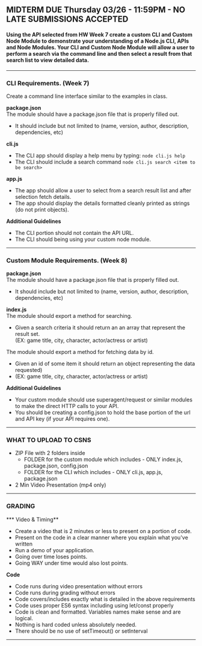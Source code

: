 ## MIDTERM DUE Thursday 03/26 - 11:59PM - NO LATE SUBMISSIONS ACCEPTED

#### Using the API selected from HW Week 7 create a custom CLI and Custom Node Module to demonstrate your understanding of a Node.js CLI, APIs and Node Modules. Your CLI and Custom Node Module will allow a user to perform a search via the command line and then select a result from that search list to view detailed data.

---
### CLI Requirements. (Week 7)
Create a command line interface similar to the examples in class.

**package.json** <br/>
The module should have a package.json file that is properly filled out.
  - It should include but not limited to (name, version, author, description, dependencies, etc)

**cli.js** <br/>
  - The CLI app should display a help menu by typing: `node cli.js help`
  - The CLI should include a search command `node cli.js search <item to be search>`

 **app.js** <br/>
  - The app should allow a user to select from a search result list and after selection fetch details.
  - The app should display the details formatted cleanly printed as strings (do not print objects).

**Additional Guidelines**
  - The CLI portion should not contain the API URL.
  - The CLI should being using your custom node module.


---
### Custom Module Requirements. (Week 8)

**package.json** <br/>
The module should have a package.json file that is properly filled out.
  - It should include but not limited to (name, version, author, description, dependencies, etc)

**index.js** <br/>
The module should export a method for searching.
  - Given a search criteria it should return an an array that represent the result set. <br/>
    (EX: game title, city, character, actor/actress or artist)

The module should export a method for fetching data by id. <br/>
  - Given an id of some item it should return an object representing the data requested) <br/>
  - (EX: game title, city, character, actor/actress or artist)

**Additional Guidelines**
  - Your custom module should use superagent/request or similar modules to make the direct HTTP calls to your API.
  - You should be creating a config.json to hold the base portion of the url and API key (if your API requires one).

---

### WHAT TO UPLOAD TO CSNS

- ZIP File with 2 folders inside
  - FOLDER for the custom module which includes - ONLY index.js, package.json, config.json
  - FOLDER for the CLI which includes - ONLY cli.js, app.js, package.json
- 2 Min Video Presentation (mp4 only)

---

### GRADING

*** Video & Timing**
  - Create a video that is 2 minutes or less to present on a portion of code.
  - Present on the code in a clear manner where you explain what you've written
  - Run a demo of your application.
  - Going over time loses points.
  - Going WAY under time would also lost points.

**Code**
  - Code runs during video presentation without errors
  - Code runs during grading without errors
  - Code covers/includes exactly what is detailed in the above requirements
  - Code uses proper ES6 syntax including using let/const properly
  - Code is clean and formatted. Variables names make sense and are logical.
  - Nothing is hard coded unless absolutely needed.
  - There should be no use of setTimeout() or setInterval

---



